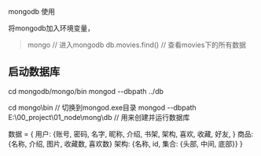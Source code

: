 
mongodb 使用

将mongodb加入环境变量，
> mongo  // 进入mongodb
> db.movies.find() // 查看movies下的所有数据



## 启动数据库
cd mongodb/mongo/bin
mongod --dbpath ../db

cd mongo\bin                                      // 切换到mongod.exe目录
mongod --dbpath E:\00_project\01_node\mong\db    // 用来创建并运行数据库


数据 = {
  用户: {账号, 密码, 名字, 昵称, 介绍, 书架, 架构, 喜欢, 收藏, 好友, }
  商品: {名称, 介绍, 图片, 收藏数, 喜欢数}
  架构: {名称, id, 集合: {头部, 中间, 底部}}
}














































